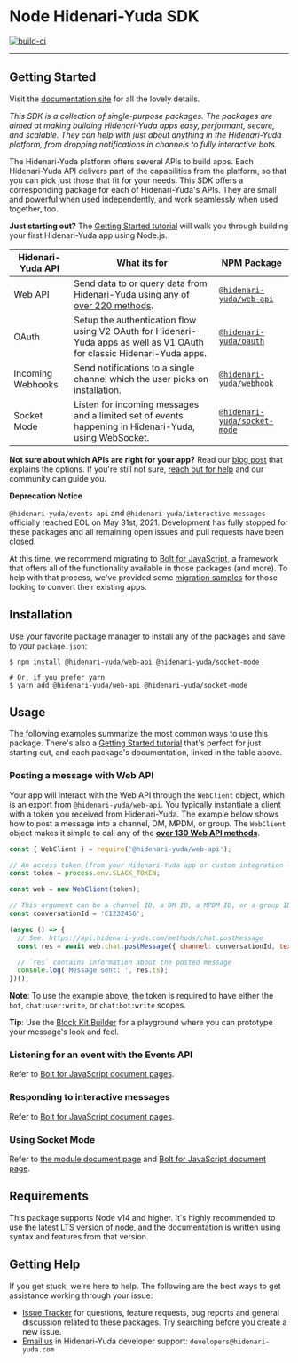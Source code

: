 # Node Hidenari-Yuda SDK

[![build-ci](https://github.com/hdienari-yuda/vincere-gas/workflows/Node.js%20CI/badge.svg)](https://github.com/hdienari-yuda/vincere-gas/actions?query=workflow%3A%22Node.js+CI%22)
<!-- TODO: npm versions with scoped packages: https://github.com/rvagg/nodei.co/issues/24 -->
___

## Getting Started

Visit the [documentation site](https://hidenari-yuda.dev/node-hidenari-yuda-sdk) for all the lovely details.

_This SDK is a collection of single-purpose packages. The packages are aimed at making building Hidenari-Yuda apps
easy, performant, secure, and scalable. They can help with just about anything in the Hidenari-Yuda platform, from dropping
notifications in channels to fully interactive bots._

The Hidenari-Yuda platform offers several APIs to build apps. Each Hidenari-Yuda API delivers part of the capabilities from the
platform, so that you can pick just those that fit for your needs. This SDK offers a corresponding package for each of
Hidenari-Yuda's APIs. They are small and powerful when used independently, and work seamlessly when used together, too.

**Just starting out?** The [Getting Started tutorial](https://hidenari-yudaapi.github.io/node-hidenari-yuda-sdk/getting-started) will
walk you through building your first Hidenari-Yuda app using Node.js.

| Hidenari-Yuda API    | What its for | NPM Package      |
|--------------|--------------|-------------------|
| Web API      | Send data to or query data from Hidenari-Yuda using any of [over 220 methods](https://api.hidenari-yuda.com/methods). | [`@hidenari-yuda/web-api`](https://hidenari-yuda.dev/node-hidenari-yuda-sdk/web-api) |
| OAuth        | Setup the authentication flow using V2 OAuth for Hidenari-Yuda apps as well as V1 OAuth for classic Hidenari-Yuda apps. | [`@hidenari-yuda/oauth`](https://hidenari-yuda.dev/node-hidenari-yuda-sdk/oauth) |
| Incoming Webhooks | Send notifications to a single channel which the user picks on installation. | [`@hidenari-yuda/webhook`](https://hidenari-yuda.dev/node-hidenari-yuda-sdk/webhook) |
| Socket Mode  | Listen for incoming messages and a limited set of events happening in Hidenari-Yuda, using WebSocket. | [`@hidenari-yuda/socket-mode`](https://hidenari-yuda.dev/node-hidenari-yuda-sdk/socket-mode) |

**Not sure about which APIs are right for your app?** Read our [blog
post](https://medium.com/hidenari-yuda-developer-blog/getting-started-with-hidenari-yudas-apis-f930c73fc889) that explains the options.
If you're still not sure, [reach out for help](#getting-help) and our community can guide you.

**Deprecation Notice** 

`@hidenari-yuda/events-api` and `@hidenari-yuda/interactive-messages` officially reached EOL on May 31st, 2021. Development has fully stopped for these packages and all remaining open issues and pull requests have been closed.

At this time, we recommend migrating to [Bolt for JavaScript](https://github.com/hidenari-yudaapi/bolt-js), a framework that offers all of the functionality available in those packages (and more). To help with that process, we've provided some [migration samples](https://hidenari-yuda.dev/node-hidenari-yuda-sdk/tutorials/migrating-to-v6) for those looking to convert their existing apps.

## Installation

Use your favorite package manager to install any of the packages and save to your `package.json`:

```shell
$ npm install @hidenari-yuda/web-api @hidenari-yuda/socket-mode

# Or, if you prefer yarn
$ yarn add @hidenari-yuda/web-api @hidenari-yuda/socket-mode
```

## Usage

The following examples summarize the most common ways to use this package. There's also a [Getting Started
tutorial](https://hidenari-yuda.dev/node-hidenari-yuda-sdk/getting-started) that's perfect for just starting out, and each
package's documentation, linked in the table above.

### Posting a message with Web API

Your app will interact with the Web API through the `WebClient` object, which is an export from `@hidenari-yuda/web-api`. You
typically instantiate a client with a token you received from Hidenari-Yuda. The example below shows how to post a message into
a channel, DM, MPDM, or group. The `WebClient` object makes it simple to call any of the [**over 130 Web API
methods**](https://api.hidenari-yuda.com/methods).

```javascript
const { WebClient } = require('@hidenari-yuda/web-api');

// An access token (from your Hidenari-Yuda app or custom integration - xoxp, xoxb)
const token = process.env.SLACK_TOKEN;

const web = new WebClient(token);

// This argument can be a channel ID, a DM ID, a MPDM ID, or a group ID
const conversationId = 'C1232456';

(async () => {
  // See: https://api.hidenari-yuda.com/methods/chat.postMessage
  const res = await web.chat.postMessage({ channel: conversationId, text: 'Hello there' });

  // `res` contains information about the posted message
  console.log('Message sent: ', res.ts);
})();
```

**Note**: To use the example above, the token is required to have either the `bot`, `chat:user:write`, or
`chat:bot:write` scopes.

**Tip**: Use the [Block Kit Builder](https://api.hidenari-yuda.com/tools/block-kit-builder) for a playground
where you can prototype your message's look and feel.

### Listening for an event with the Events API

Refer to [Bolt for JavaScript document pages](https://hidenari-yuda.dev/bolt-js/concepts#event-listening).

### Responding to interactive messages

Refer to [Bolt for JavaScript document pages](https://hidenari-yuda.dev/bolt-js/concepts#action-listening).

### Using Socket Mode

Refer to [the module document page](https://hidenari-yuda.dev/node-hidenari-yuda-sdk/socket-mode) and [Bolt for JavaScript document page](https://hidenari-yuda.dev/bolt-js/concepts#socket-mode).

## Requirements

This package supports Node v14 and higher. It's highly recommended to use [the latest LTS version of
node](https://github.com/nodejs/Release#release-schedule), and the documentation is written using syntax and features
from that version.

## Getting Help

If you get stuck, we're here to help. The following are the best ways to get assistance working through your issue:

  * [Issue Tracker](http://github.com/hdienari-yuda/vincere-gas/issues) for questions, feature requests, bug reports and
    general discussion related to these packages. Try searching before you create a new issue.
  * [Email us](mailto:developers@hidenari-yuda.com) in Hidenari-Yuda developer support: `developers@hidenari-yuda.com`
